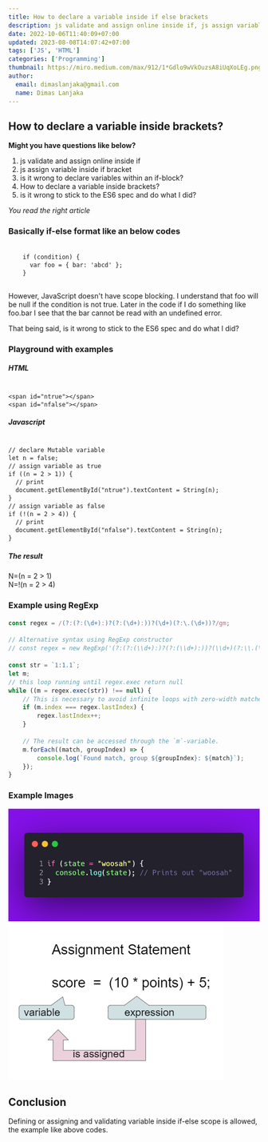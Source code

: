 ```yaml
---
title: How to declare a variable inside if else brackets
description: js validate and assign online inside if, js assign variable inside if bracket, How to declare a variable inside brackets
date: 2022-10-06T11:40:09+07:00
updated: 2023-08-08T14:07:42+07:00
tags: ['JS', 'HTML']
categories: ['Programming']
thumbnail: https://miro.medium.com/max/912/1*Gdlo9wVkOuzsA8iUqXoLEg.png
author:
  email: dimaslanjaka@gmail.com
  name: Dimas Lanjaka
---
```


<h2>How to declare a variable inside brackets?</h2>

<b>Might you have questions like below?</b>
<ol>
  <li>js validate and assign online inside if</li>
  <li>js assign variable inside if bracket</li>
  <li>is it wrong to declare variables within an if-block?</li>
  <li>How to declare a variable inside brackets?</li>
  <li>is it wrong to stick to the ES6 spec and do what I did?</li>
</ol>

<i>You read the right article</i>

<h3>Basically if-else format like an below codes</h3>
<pre>
  <code>
    if (condition) {
      var foo = { bar: 'abcd' };
    }
  </code>
</pre>

<p>
  However, JavaScript doesn't have scope blocking. I understand that foo will be null if the condition is not true. Later in the code if I do something like foo.bar I see that the bar cannot be read with an undefined error.
</p>
<p>That being said, is it wrong to stick to the ES6 spec and do what I did?</p>

<h3>Playground with examples</h3>
<h5>HTML</h5>
<pre><code>
&lt;span id=&quot;ntrue&quot;&gt;&lt;/span&gt;
&lt;span id=&quot;nfalse&quot;&gt;&lt;/span&gt;
</code></pre>
<h5>Javascript</h5>
<pre><code>
// declare Mutable variable
let n = false;
// assign variable as true
if ((n = 2 &gt; 1)) {
  // print
  document.getElementById(&quot;ntrue&quot;).textContent = String(n);
}
// assign variable as false
if (!(n = 2 &gt; 4)) {
  // print
  document.getElementById(&quot;nfalse&quot;).textContent = String(n);
}
</code></pre>

<h5>The result</h5>

N=(n = 2 > 1) <span id="ntrue"></span> <br>
N=!(n = 2 > 4) <span id="nfalse"></span>
<script>
  // declare Mutable variable
  let n = false;
  // assign variable as true
  if ((n = 2 > 1)) {
    // print
    document.getElementById("ntrue").textContent = String(n);
  }
  // assign variable as false
  if (!(n = 2 > 4)) {
    // print
    document.getElementById("nfalse").textContent = String(n);
  }
</script>

### Example using RegExp

```javascript
const regex = /(?:(?:(\d+):)?(?:(\d+):))?(\d+)(?:\.(\d+))?/gm;

// Alternative syntax using RegExp constructor
// const regex = new RegExp('(?:(?:(\\d+):)?(?:(\\d+):))?(\\d+)(?:\\.(\\d+))?', 'gm')

const str = `1:1.1`;
let m;
// this loop running until regex.exec return null
while ((m = regex.exec(str)) !== null) {
    // This is necessary to avoid infinite loops with zero-width matches
    if (m.index === regex.lastIndex) {
        regex.lastIndex++;
    }

    // The result can be accessed through the `m`-variable.
    m.forEach((match, groupIndex) => {
        console.log(`Found match, group ${groupIndex}: ${match}`);
    });
}
```

### Example Images

![print declared variable inside if-else scope](declare-and-validate-variable-inside-if-else-scope/ex.png)
![assignment explanation](declare-and-validate-variable-inside-if-else-scope/assignment.png)
## Conclusion
Defining or assigning and validating variable inside if-else scope is allowed, the example like above codes.